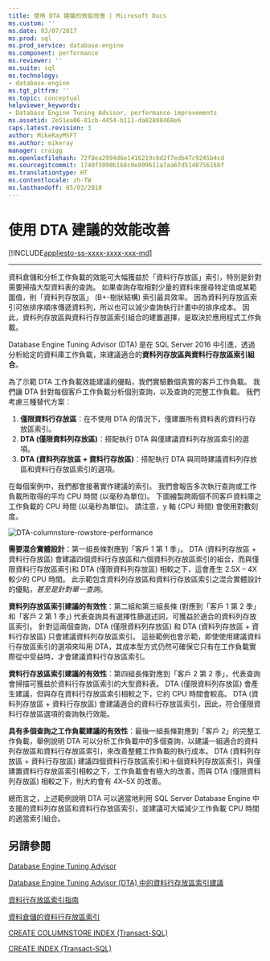 ```yaml
---
title: 使用 DTA 建議的效能改善 | Microsoft Docs
ms.custom: ''
ms.date: 03/07/2017
ms.prod: sql
ms.prod_service: database-engine
ms.component: performance
ms.reviewer: ''
ms.suite: sql
ms.technology:
- database-engine
ms.tgt_pltfrm: ''
ms.topic: conceptual
helpviewer_keywords:
- Database Engine Tuning Advisor, performance improvements
ms.assetid: 2e51ea06-81cb-4454-b111-da02808468e6
caps.latest.revision: 3
author: MikeRayMSFT
ms.author: mikeray
manager: craigg
ms.openlocfilehash: 72f8ea2994d6e1416219c6d2f7edb47c9245b4cd
ms.sourcegitcommit: 1740f3090b168c0e809611a7aa6fd514075616bf
ms.translationtype: HT
ms.contentlocale: zh-TW
ms.lasthandoff: 05/03/2018
---
```

# <a name="performance-improvements-using-dta-recommendations"></a>使用 DTA 建議的效能改善
[!INCLUDE[appliesto-ss-xxxx-xxxx-xxx-md](../../includes/appliesto-ss-xxxx-xxxx-xxx-md.md)]


---
資料倉儲和分析工作負載的效能可大幅獲益於「資料行存放區」索引，特別是針對需要掃描大型資料表的查詢。 如果查詢存取相對少量的資料來搜尋特定值或某範圍值，則「資料列存放區」 (B+-樹狀結構) 索引最具效率。 因為資料列存放區索引可依排序順序傳遞資料列，所以也可以減少查詢執行計畫中的排序成本。 因此，資料列存放區與資料行存放區索引組合的建置選擇，是取決於應用程式工作負載。

Database Engine Tuning Advisor (DTA) 是在 SQL Server 2016 中引進，透過分析給定的資料庫工作負載，來建議適合的**資料列存放區與資料行存放區索引組合**。 

為了示範 DTA 工作負載效能建議的優點，我們實驗數個真實的客戶工作負載。 我們讓 DTA 針對每個客戶工作負載分析個別查詢，以及查詢的完整工作負載。 我們考慮三種替代方案︰
  
  1. **僅限資料行存放區**：在不使用 DTA 的情況下，僅建置所有資料表的資料行存放區索引。 
  2. **DTA (僅限資料列存放區)**：搭配執行 DTA 與僅建議資料列存放區索引的選項。
  3. **DTA (資料列存放區 + 資料行存放區)**：搭配執行 DTA 與同時建議資料列存放區和資料行存放區索引的選項。  
   
在每個案例中，我們都會接著實作建議的索引。 我們會報告多次執行查詢或工作負載所取得的平均 CPU 時間 (以毫秒為單位)。 下圖繪製跨兩個不同客戶資料庫之工作負載的 CPU 時間 (以毫秒為單位)。 請注意，y 軸 (CPU 時間) 會使用對數刻度。   


![DTA-columnstore-rowstore-performance](../../relational-databases/performance/media/dta-columnstore-rowstore-performance.gif)



**需要混合實體設計**：第一組長條對應到「客戶 1 第 1 季」。 DTA (資料列存放區 + 資料行存放區) 會建議四個資料行存放區和六個資料列存放區索引的組合，而與僅限資料行存放區索引和 DTA (僅限資料列存放區) 相較之下，這會產生 2.5X – 4X 較少的 CPU 時間。 此示範包含資料列存放區和資料行存放區索引之混合實體設計的優點，*甚至是針對單一查詢*。 

**資料列存放區索引建議的有效性**：第二組和第三組長條 (對應到「客戶 1 第 2 季」和「客戶 2 第 1 季」) 代表查詢具有選擇性篩選述詞，可獲益於適合的資料列存放區索引。 針對這兩個查詢，DTA (僅限資料列存放區) 和 DTA (資料列存放區 + 資料行存放區) 只會建議資料列存放區索引。 這些範例也會示範，即使使用建議資料行存放區索引的選項來叫用 DTA，其成本型方式仍然可確保它只有在工作負載實際從中受益時，才會建議資料行存放區索引。

**資料行存放區索引建議的有效性**：第四組長條對應到「客戶 2 第 2 季」，代表查詢會掃描可獲益於資料行存放區索引的大型資料表。 DTA (僅限資料列存放區) 會產生建議，但與存在資料行存放區索引相較之下，它的 CPU 時間會較高。 DTA (資料列存放區 + 資料行存放區) 會建議適合的資料行存放區索引，因此，符合僅限資料行存放區選項的查詢執行效能。

**具有多個查詢之工作負載建議的有效性**：最後一組長條對應到「客戶 2」的完整工作負載，舉例說明 DTA 可以分析工作負載中的多個查詢，以建議一組適合的資料列存放區和資料行存放區索引，來改善整體工作負載的執行成本。 DTA (資料列存放區 + 資料行存放區) 建議四個資料行存放區索引和十個資料列存放區索引，與僅建置資料行存放區索引相較之下，工作負載會有極大的改善，而與 DTA (僅限資料列存放區) 相較之下，則大約會有 4X–5X 的改善。

總而言之，上述範例說明 DTA 可以適當地利用 SQL Server Database Engine 中支援的資料列存放區和資料行存放區索引，並建議可大幅減少工作負載 CPU 時間的適當索引組合。 

<a name="see-also"></a>另請參閱
---
[Database Engine Tuning Advisor](../../relational-databases/performance/database-engine-tuning-advisor.md)

[Database Engine Tuning Advisor (DTA) 中的資料行存放區索引建議](../../relational-databases/performance/columnstore-index-recommendations-in-database-engine-tuning-advisor-dta.md)

[資料行存放區索引指南](~/relational-databases/indexes/columnstore-indexes-overview.md)

[資料倉儲的資料行存放區索引](~/relational-databases/indexes/columnstore-indexes-data-warehouse.md)

[CREATE COLUMNSTORE INDEX (Transact-SQL)](../../t-sql/statements/create-columnstore-index-transact-sql.md)

[CREATE INDEX (Transact-SQL)](../../t-sql/statements/create-index-transact-sql.md)



